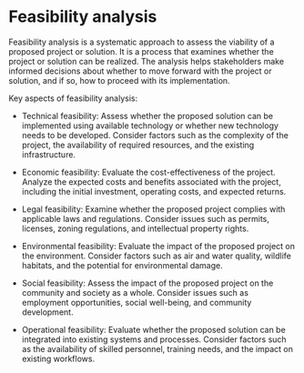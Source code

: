# Feasibility analysis

Feasibility analysis is a systematic approach to assess the viability of a proposed project or solution. It is a process that examines whether the project or solution can be realized. The analysis helps stakeholders make informed decisions about whether to move forward with the project or solution, and if so, how to proceed with its implementation.

Key aspects of feasibility analysis:

* Technical feasibility: Assess whether the proposed solution can be implemented using available technology or whether new technology needs to be developed. Consider factors such as the complexity of the project, the availability of required resources, and the existing infrastructure.

* Economic feasibility: Evaluate the cost-effectiveness of the project. Analyze the expected costs and benefits associated with the project, including the initial investment, operating costs, and expected returns.

* Legal feasibility: Examine whether the proposed project complies with applicable laws and regulations. Consider issues such as permits, licenses, zoning regulations, and intellectual property rights.

* Environmental feasibility: Evaluate the impact of the proposed project on the environment. Consider factors such as air and water quality, wildlife habitats, and the potential for environmental damage.

* Social feasibility: Assess the impact of the proposed project on the community and society as a whole. Consider issues such as employment opportunities, social well-being, and community development.

* Operational feasibility: Evaluate whether the proposed solution can be integrated into existing systems and processes. Consider factors such as the availability of skilled personnel, training needs, and the impact on existing workflows.
